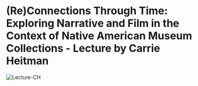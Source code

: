 # (Re)Connections Through Time: Exploring Narrative and Film in the Context of Native American Museum Collections - Lecture by Carrie Heitman

![Lecture-CH](https://github.com/user-attachments/assets/d2bd3ab6-9e62-49e7-a4a8-431d2e25b4eb)
